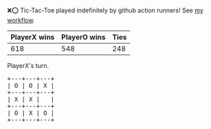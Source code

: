 :x::o: Tic-Tac-Toe played indefinitely by github action runners! See [my workflow](.github/workflows/play.yaml).

|PlayerX wins|PlayerO wins|Ties|
|-|-|-|
|618|548|248|

PlayerX's turn.

<pre>
+---+---+---+
| O | O | X |
+---+---+---+
| X | X |   |
+---+---+---+
| O | X | O |
+---+---+---+
</pre>